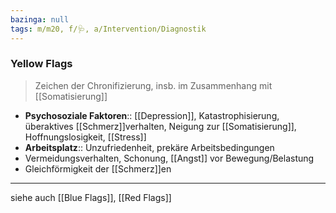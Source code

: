 ```yaml
---
bazinga: null
tags: m/m20, f/🩺, a/Intervention/Diagnostik
---
```

### Yellow Flags
> Zeichen der Chronifizierung, insb. im Zusammenhang mit [[Somatisierung]]

- **Psychosoziale Faktoren**:: [[Depression]], Katastrophisierung, überaktives [[Schmerz]]verhalten, Neigung zur [[Somatisierung]], Hoffnungslosigkeit, [[Stress]]
- **Arbeitsplatz**:: Unzufriedenheit, prekäre Arbeitsbedingungen
- Vermeidungsverhalten, Schonung, [[Angst]] vor Bewegung/Belastung
- Gleichförmigkeit der [[Schmerz]]en
---
siehe auch [[Blue Flags]], [[Red Flags]]